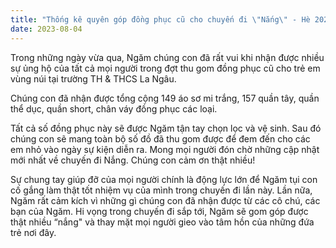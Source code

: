 ```yaml
---
title: "Thống kê quyên góp đồng phục cũ cho chuyến đi \"Nắng\" - Hè 2023"
date: 2023-08-04
---
```


Trong những ngày vừa qua, Ngăm chúng con đã rất vui khi nhận được nhiều sự ủng hộ của tất cả mọi người trong đợt thu gom đồng phục cũ cho trẻ em vùng núi tại trường TH & THCS La Ngâu.

Chúng con đã nhận được tổng cộng 149 áo sơ mi trắng, 157 quần tây, quần thể dục, quần short, chân váy đồng phục các loại.

Tất cả số đồng phục này sẽ được Ngăm tận tay chọn lọc và vệ sinh. Sau đó chúng con sẽ mang toàn bộ số đồ đã thu gom được để đem đến cho các em nhỏ vào ngày sự kiện diễn ra. Mong mọi người đón chờ những cập nhật mới nhất về chuyến đi Nắng. Chúng con cảm ơn thật nhiều!

Sự chung tay giúp đỡ của mọi người chính là động lực lớn để Ngăm tụi con cố gắng làm thật tốt nhiệm vụ của mình trong chuyến đi lần này. Lần nữa, Ngăm rất cảm kích vì những gì chúng con đã nhận được từ các cô chú, các bạn của Ngăm. Hi vọng trong chuyến đi sắp tới, Ngăm sẽ gom góp được thật nhiều “nắng" và thay mặt mọi người gieo vào tâm hồn của những đứa trẻ nơi đây.
